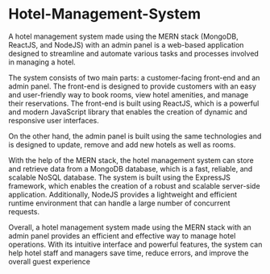# Hotel-Management-System
A hotel management system made using the MERN stack (MongoDB, ReactJS, and NodeJS) with an admin panel is a web-based application designed to streamline and automate various tasks and processes involved in managing a hotel.

The system consists of two main parts: a customer-facing front-end and an admin panel. The front-end is designed to provide customers with an easy and user-friendly way to book rooms, view hotel amenities, and manage their reservations. The front-end is built using ReactJS, which is a powerful and modern JavaScript library that enables the creation of dynamic and responsive user interfaces.

On the other hand, the admin panel is built using the same technologies and is designed to update, remove and add new hotels as well as rooms.

With the help of the MERN stack, the hotel management system can store and retrieve data from a MongoDB database, which is a fast, reliable, and scalable NoSQL database. The system is built using the ExpressJS framework, which enables the creation of a robust and scalable server-side application. Additionally, NodeJS provides a lightweight and efficient runtime environment that can handle a large number of concurrent requests.

Overall, a hotel management system made using the MERN stack with an admin panel provides an efficient and effective way to manage hotel operations. With its intuitive interface and powerful features, the system can help hotel staff and managers save time, reduce errors, and improve the overall guest experience
